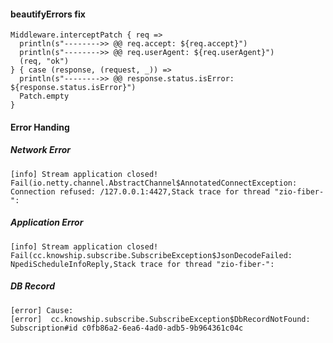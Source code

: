 #### beautifyErrors fix
```
Middleware.interceptPatch { req =>
  println(s"-------->> @@ req.accept: ${req.accept}")
  println(s"-------->> @@ req.userAgent: ${req.userAgent}")
  (req, "ok")
} { case (response, (request, _)) => 
  println(s"-------->> @@ response.status.isError: ${response.status.isError}")
  Patch.empty 
}
```

#### Error Handing

##### Network Error
```
[info] Stream application closed! Fail(io.netty.channel.AbstractChannel$AnnotatedConnectException: Connection refused: /127.0.0.1:4427,Stack trace for thread "zio-fiber-":
```

##### Application Error
```
[info] Stream application closed! Fail(cc.knowship.subscribe.SubscribeException$JsonDecodeFailed: NpediScheduleInfoReply,Stack trace for thread "zio-fiber-":
```

##### DB Record
```
[error] Cause: 
[error]  cc.knowship.subscribe.SubscribeException$DbRecordNotFound: Subscription#id c0fb86a2-6ea6-4ad0-adb5-9b964361c04c
```